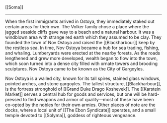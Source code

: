 [[Soma]]
___
When the first immigrants arrived in Ostoya, they immediately staked out certain areas for their own. The Volker family chose a place where the jagged seaside cliffs gave way to a beach and a natural harbour. It was a windblown area with strange red earth which they assumed to be clay. They founded the town of Nov Ostoya and raised the [[Blackharbour]] keep by the restless sea. In time, Nov Ostoya became a hub for sea trading, fishing, and whaling. Lumberyards were erected at the nearby forests. As the roads lengthened and grew more developed, wealth began to flow into the town, which soon turned into a dense city filled with ornate towers and brooding sculptures. Nov Ostoya came to be known as the City of Gargoyles.

Nov Ostoya is a walled city, known for its tall spires, stained glass windows, pointed arches, and stone gargoyles. The tallest structure, [[Blackharbour]], is the fortress stronghold of [[Grand Duke Drago Koshevek]]. The [[Karstein Market]] serves a central hub for goods and services, but one will be hard-pressed to find weapons and armor of quality—most of these have been co-opted by the nobles for their own armies. Other places of note are the docks, where a local unit of [[The Ebon Syndicate]] operates, and a small temple devoted to [[Solyma]], goddess of righteous vengeance.